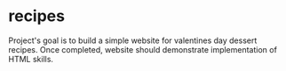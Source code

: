 # recipes

Project's goal is to build a simple website for valentines day dessert recipes.
Once completed, website should demonstrate implementation of HTML skills.